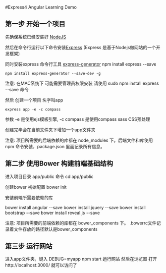 #Express4 Angular Learning Demo

## 第一步 开始一个项目
先确保系统已经安装好 [NodeJS](https://nodejs.org/)

然后在命令行运行以下命令安装[Express](http://expressjs.com/) (Express 是基于Nodejs做网站的一个开发框架)

同时安装express 命令行工具 [express-generator](http://expressjs.com/starter/generator.html)
    npm install express --save

    npm install express-generator --save-dev -g

注意: 在MAC系统下 可能需要管理员权限安装 请使用 sudo npm install express --save  命令



然后 创建一个项目 名字叫app

    express app -e -c compass

参数 -e 是使用ejs模板引擎, -c compass 是使用compass sass CSS预处理

创建完毕会在当前文件夹下增加一个app文件夹

注意: 项目所需要的后端依赖的库都在 node_modules 下。后端文件和库使用npm 命令安装，package.json 里面记录所有信息。





## 第二步 使用Bower 构建前端基础结构

进入项目目录 app/public   命令 cd app/public

创建bower 初始配置  bower init

安装前端所需要依赖的库

bower install angular --save
bower install jquery --save
bower install bootstrap --save
bower install reveal.js --save

注意: 项目所需要的前端依赖的库都在 bower_components 下。 .bowerrc文件记录着文件存放的路径默认是bower_components


## 第三步 运行网站

进入app文件夹，键入 DEBUG=myapp npm start 运行网站  然后在浏览器 打开http://localhost:3000/ 就可以访问了



